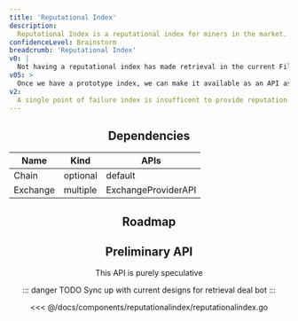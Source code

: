 ```yaml
---
title: 'Reputational Index'
description:
  Reputational Index is a reputational index for miners in the market. It allows prospective retrieval clients and content providers to search for the best miners from which to store and retrieve their data.
confidenceLevel: Brainstorm
breadcrumb: 'Reputational Index'
v0: |
  Not having a reputational index has made retrieval in the current Filecoin network largely unusable. During the next three months, Protocol Labs will likely build a prototype reputation index in the form of a retrieval deal bot. The bot will make deals with storage miners and begin to asses the reliability of different miners. 
v05: >
  Once we have a prototype index, we can make it available as an API as well as a web portal, and begin to integrate it into retrieval clients.
v2:
  A single point of failure index is insufficent to provide reputation for the network for the long term. Over time, third parties can create competetive indexes.
---
```


<Header />

## Dependencies

| Name | Kind | APIs |
| ---- | ---- | ---- |
| Chain | optional | default |
| Exchange | multiple | ExchangeProviderAPI |

## Roadmap

<RoadMapPage />

## Preliminary API

This API is purely speculative

::: danger TODO
Sync up with current designs for retrieval deal bot
:::

<<< @/docs/components/reputationalindex/reputationalindex.go
